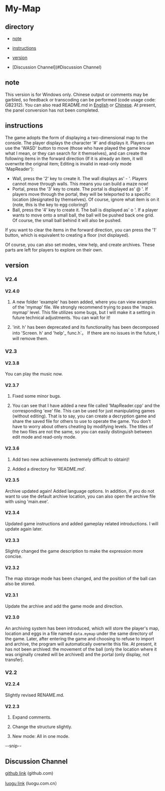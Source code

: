 # My-Map

## directory
- [note](#note)

- [instructions](#instructions)

- [version](#version)

- [Discussion Channel](#Discussion Channel)

## note

This version is for Windows only. Chinese output or comments may be garbled, so feedback or transcoding can be performed (code usage code: GB2312). You can also read README.md in [English](README-EN.md) or [Chinese](README.md). At present, the panel conversion has not been completed.

## instructions

The game adopts the form of displaying a two-dimensional map to the console. The player displays the character '#' and displays it. Players can use the 'WASD' button to move (those who have played the game know what I mean, or they can search for it themselves), and can create the following items in the forward direction (If it is already an item, it will overwrite the original item; Editing is invalid in read-only mode 'MapReader'):

- Wall, press the '2' key to create it. The wall displays as' - '. Players cannot move through walls. This means you can build a maze now!
- Portal, press the '3' key to create. The portal is displayed as' @ '. If players move through the portal, they will be teleported to a specific location (designated by themselves). Of course, ignore what item is on it (note, this is the key to egg coloring!)
- Ball, press the '4' key to create it. The ball is displayed as' o '. If a player wants to move onto a small ball, the ball will be pushed back one grid. Of course, the small ball behind it will also be pushed.

If you want to clear the items in the forward direction, you can press the '1' button, which is equivalent to creating a floor (not displayed).

Of course, you can also set modes, view help, and create archives. These parts are left for players to explore on their own.

## version

### V2.4

#### V2.4.0

1. A new folder 'example' has been added, where you can view examples of the 'mymap' file. We strongly recommend trying to pass the 'maze. mymap' level. This file utilizes some bugs, but I will make it a setting in future technical adjustments. You can wait for it!

2. 'init. h' has been deprecated and its functionality has been decomposed into 'Screen. h' and 'help'_ func.h`。 If there are no issues in the future, I will remove them.

### V2.3

#### V2.3.8

You can play the music now.

#### V2.3.7

1. Fixed some minor bugs.

2. You can see that I have added a new file called 'MapReader.cpp' and the corresponding 'exe' file. This can be used for just manipulating games (without editing). That is to say, you can create a decryption game and share the saved file for others to use to operate the game. You don't have to worry about others cheating by modifying levels. The titles of the two files are not the same, so you can easily distinguish between edit mode and read-only mode.

#### V2.3.6

1. Add two new achievements (extremely difficult to obtain)!

2. Added a directory for 'README.md'.

#### V2.3.5

Archive updated again! Added language options. In addition, if you do not want to use the default archive location, you can also open the archive file with using 'main.exe'.

#### V2.3.4

Updated game instructions and added gameplay related introductions. I will update again later.

#### V2.3.3

Slightly changed the game description to make the expression more concise.

#### V2.3.2

The map storage mode has been changed, and the position of the ball can also be stored.

#### V2.3.1

Update the archive and add the game mode and direction.

#### V2.3.0

An archiving system has been introduced, which will store the player's map, location and eggs in a file named `data.mymap` under the same directory of the game. Later, after entering the game and choosing to refuse to import and archive, the program will automatically overwrite this file. At present, it has not been archived: the movement of the ball (only the location where it was originally created will be archived) and the portal (only display, not transfer).

### V2.2

#### V2.2.4

Slightly revised RENAME.md.

#### V2.2.3

1. Expand comments.

2. Change the structure slightly.

3. New mode: All in one mode.

--snip--

## Discussion Channel

[github link](https://github.com/c-cpp-a/My-Map/discussions) (github.com)

[luogu link](https://www.luogu.com.cn/blog/somebody66xyyd/my-map) (luogu.com.cn）

